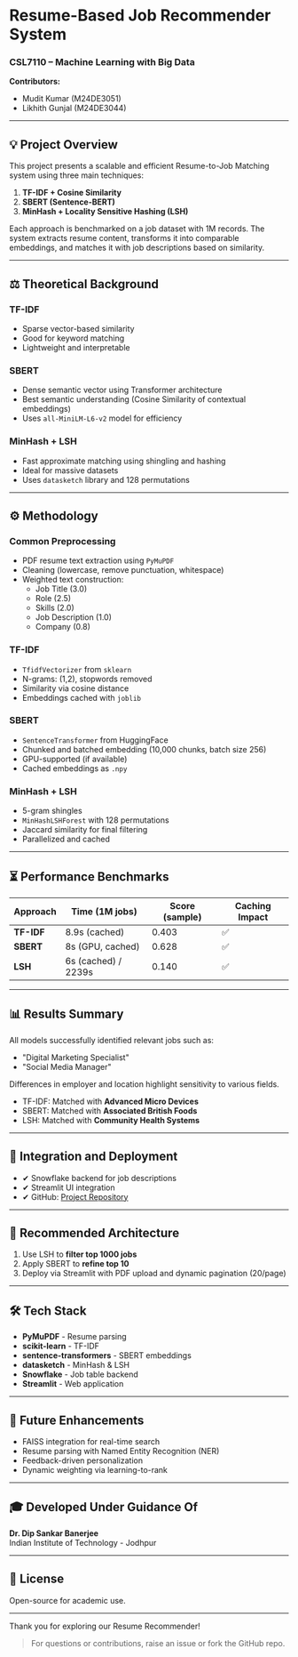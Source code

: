 # Resume-Based Job Recommender System

### CSL7110 – Machine Learning with Big Data

**Contributors:**
- Mudit Kumar (M24DE3051)
- Likhith Gunjal (M24DE3044)

---

## 💡 Project Overview

This project presents a scalable and efficient Resume-to-Job Matching system using three main techniques:
1. **TF-IDF + Cosine Similarity**
2. **SBERT (Sentence-BERT)**
3. **MinHash + Locality Sensitive Hashing (LSH)**

Each approach is benchmarked on a job dataset with 1M records. The system extracts resume content, transforms it into comparable embeddings, and matches it with job descriptions based on similarity.

---

## ⚖️ Theoretical Background

### TF-IDF
- Sparse vector-based similarity
- Good for keyword matching
- Lightweight and interpretable

### SBERT
- Dense semantic vector using Transformer architecture
- Best semantic understanding (Cosine Similarity of contextual embeddings)
- Uses `all-MiniLM-L6-v2` model for efficiency

### MinHash + LSH
- Fast approximate matching using shingling and hashing
- Ideal for massive datasets
- Uses `datasketch` library and 128 permutations

---

## ⚙️ Methodology

### Common Preprocessing
- PDF resume text extraction using `PyMuPDF`
- Cleaning (lowercase, remove punctuation, whitespace)
- Weighted text construction:
  - Job Title (3.0)
  - Role (2.5)
  - Skills (2.0)
  - Job Description (1.0)
  - Company (0.8)

### TF-IDF
- `TfidfVectorizer` from `sklearn`
- N-grams: (1,2), stopwords removed
- Similarity via cosine distance
- Embeddings cached with `joblib`

### SBERT
- `SentenceTransformer` from HuggingFace
- Chunked and batched embedding (10,000 chunks, batch size 256)
- GPU-supported (if available)
- Cached embeddings as `.npy`

### MinHash + LSH
- 5-gram shingles
- `MinHashLSHForest` with 128 permutations
- Jaccard similarity for final filtering
- Parallelized and cached

---

## ⏳ Performance Benchmarks

| Approach     | Time (1M jobs)       | Score (sample) | Caching Impact |
|--------------|----------------------|----------------|----------------|
| **TF-IDF**   | 8.9s (cached)        | 0.403          | ✅            |
| **SBERT**    | 8s (GPU, cached)     | 0.628          | ✅            |
| **LSH**      | 6s (cached) / 2239s  | 0.140          | ✅            |

---

## 📊 Results Summary

All models successfully identified relevant jobs such as:
- "Digital Marketing Specialist"
- "Social Media Manager"

Differences in employer and location highlight sensitivity to various fields.
- TF-IDF: Matched with **Advanced Micro Devices**
- SBERT: Matched with **Associated British Foods**
- LSH: Matched with **Community Health Systems**

---

## 🔗 Integration and Deployment

- ✔ Snowflake backend for job descriptions
- ✔ Streamlit UI integration
- ✔ GitHub: [Project Repository](https://github.com/MuditKumarR/MLBD_Project_M24DE3051)

---

## 🧵 Recommended Architecture

1. Use LSH to **filter top 1000 jobs**
2. Apply SBERT to **refine top 10**
3. Deploy via Streamlit with PDF upload and dynamic pagination (20/page)

---

## 🛠️ Tech Stack
- **PyMuPDF** - Resume parsing
- **scikit-learn** - TF-IDF
- **sentence-transformers** - SBERT embeddings
- **datasketch** - MinHash & LSH
- **Snowflake** - Job table backend
- **Streamlit** - Web application

---

## 🎯 Future Enhancements
- FAISS integration for real-time search
- Resume parsing with Named Entity Recognition (NER)
- Feedback-driven personalization
- Dynamic weighting via learning-to-rank

---

## 🎓 Developed Under Guidance Of

**Dr. Dip Sankar Banerjee**  
Indian Institute of Technology - Jodhpur

---

## 📃 License
Open-source for academic use.

---

Thank you for exploring our Resume Recommender!

> For questions or contributions, raise an issue or fork the GitHub repo.

